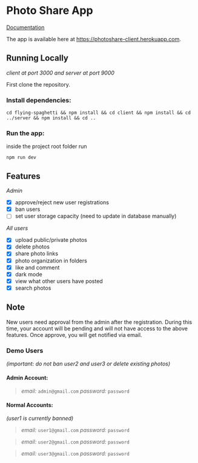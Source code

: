 # Photo Share App
[Documentation](https://flying-spaghetti.atlassian.net/l/cp/joKJSSDX)

The app is available here at https://photoshare-client.herokuapp.com.

## Running Locally
*client at port 3000 and server at port 9000*

First clone the repository.

### Install dependencies:

```
cd flying-spaghetti && npm install && cd client && npm install && cd ../server && npm install && cd ..
```

### Run the app:
inside the project root folder run

```
npm run dev
```

## Features
*Admin*
- [x] approve/reject new user registrations
- [x] ban users
- [ ] set user storage capacity (need to update in database manually)

*All users*
- [x] upload public/private photos
- [x] delete photos
- [x] share photo links
- [x] photo organization in folders
- [x] like and comment
- [x] dark mode
- [x] view what other users have posted
- [x] search photos

## Note
New users need approval from the admin after the registration. During this time, your account will be pending and will not have access to the above features. Once approve, you will get notified via email.

### Demo Users 
*(important: do not ban user2 and user3 or delete existing photos)*

#### Admin Account:

> *email:* `admin@gmail.com` *password:* `password`

#### Normal Accounts:

*(user1 is currently banned)*
> *email:* `user1@gmail.com` *password:* `password`

> *email:* `user2@gmail.com` *password:* `password`

> *email:* `user3@gmail.com` *password:* `password`

